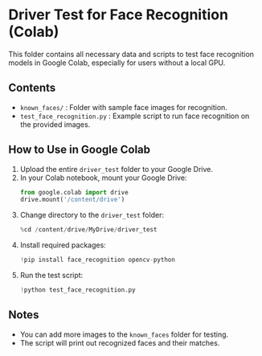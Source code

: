 # Driver Test for Face Recognition (Colab)

This folder contains all necessary data and scripts to test face recognition models in Google Colab, especially for users without a local GPU.

## Contents
- `known_faces/` : Folder with sample face images for recognition.
- `test_face_recognition.py` : Example script to run face recognition on the provided images.

## How to Use in Google Colab
1. Upload the entire `driver_test` folder to your Google Drive.
2. In your Colab notebook, mount your Google Drive:
   ```python
   from google.colab import drive
   drive.mount('/content/drive')
   ```
3. Change directory to the `driver_test` folder:
   ```python
   %cd /content/drive/MyDrive/driver_test
   ```
4. Install required packages:
   ```python
   !pip install face_recognition opencv-python
   ```
5. Run the test script:
   ```python
   !python test_face_recognition.py
   ```

## Notes
- You can add more images to the `known_faces` folder for testing.
- The script will print out recognized faces and their matches. 